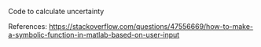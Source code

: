 Code to calculate uncertainty


References:
https://stackoverflow.com/questions/47556669/how-to-make-a-symbolic-function-in-matlab-based-on-user-input
